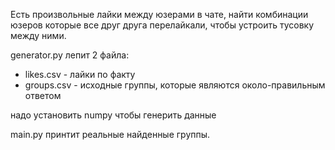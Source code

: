 Есть произвольные лайки между юзерами в чате, найти комбинации юзеров которые
все друг друга перелайкали, чтобы устроить тусовку между ними. 

generator.py лепит 2 файла:
- likes.csv - лайки по факту
- groups.csv - исходные группы, которые являются около-правильным ответом

надо установить numpy чтобы генерить данные 

main.py принтит реальные найденные группы.
